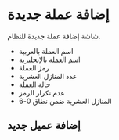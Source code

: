 # إضافة عملة جديدة
شاشة إضافة عملة جديدة للنظام.
- اسم العملة بالعربية 
- اسم العملة بالإنجليزية 
- رمز العملة 
- عدد المنازل العشرية 
- حالة العملة  
- عدم تكرار الرمز
- المنازل العشرية ضمن نطاق 0-6
## إضافة عميل جديد
